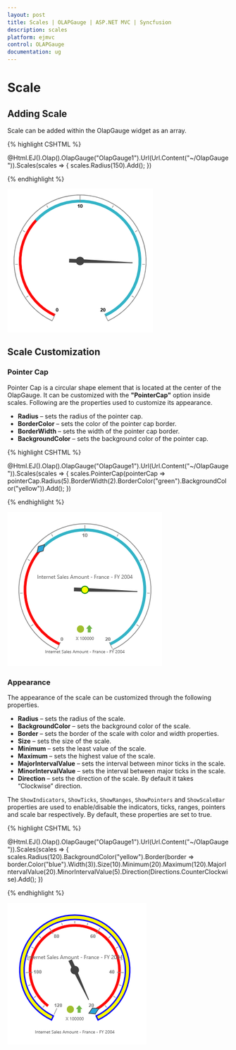 ```yaml
---
layout: post
title: Scales | OLAPGauge | ASP.NET MVC | Syncfusion
description: scales
platform: ejmvc
control: OLAPGauge
documentation: ug
---
```


# Scale

## Adding Scale

Scale can be added within the OlapGauge widget as an array. 

{% highlight CSHTML %}

@Html.EJ().Olap().OlapGauge("OlapGauge1").Url(Url.Content("~/OlapGauge")).Scales(scales => { scales.Radius(150).Add(); })

{% endhighlight  %}

![](Scales_images/scale.png) 

## Scale Customization

### Pointer Cap
Pointer Cap is a circular shape element that is located at the center of the OlapGauge. It can be customized with the **"PointerCap"** option inside scales. Following are the properties used to customize its appearance.

* **Radius** – sets the radius of the pointer cap.
* **BorderColor** – sets the color of the pointer cap border.
* **BorderWidth** – sets the width of the pointer cap border.
* **BackgroundColor** – sets the background color of the pointer cap.

{% highlight CSHTML %}

@Html.EJ().Olap().OlapGauge("OlapGauge1").Url(Url.Content("~/OlapGauge")).Scales(scales => {
    scales.PointerCap(pointerCap => pointerCap.Radius(5).BorderWidth(2).BorderColor("green").BackgroundColor("yellow")).Add();
})

{% endhighlight  %}

![](Scales_images/pointercap.png) 

### Appearance
The appearance of the scale can be customized through the following properties.

* **Radius** – sets the radius of the scale.
* **BackgroundColor** – sets the background color of the scale.
* **Border** – sets the border of the scale with color and width properties.
* **Size** – sets the size of the scale.
* **Minimum** – sets the least value of the scale.
* **Maximum** – sets the highest value of the scale.
* **MajorIntervalValue** – sets the interval between minor ticks in the scale.
* **MinorIntervalValue** – sets the interval between major ticks in the scale.
* **Direction** – sets the direction of the scale.  By default it takes “Clockwise” direction.

The `ShowIndicators`, `ShowTicks`, `ShowRanges`, `ShowPointers` and `ShowScaleBar` properties are used to enable/disable the indicators, ticks, ranges, pointers and scale bar respectively.  By default, these properties are set to true. 

{% highlight CSHTML %}

@Html.EJ().Olap().OlapGauge("OlapGauge1").Url(Url.Content("~/OlapGauge")).Scales(scales => {
    scales.Radius(120).BackgroundColor("yellow").Border(border => border.Color("blue").Width(3)).Size(10).Minimum(20).Maximum(120).MajorIntervalValue(20).MinorIntervalValue(5).Direction(Directions.CounterClockwise).Add();
})

{% endhighlight  %}

![](Scales_images/Scale-Customization-Appearance.png) 